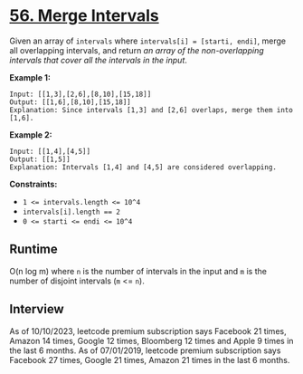 # [56. Merge Intervals](https://leetcode.com/problems/merge-intervals/)

Given an array of `intervals` where `intervals[i] = [starti, endi]`, merge all overlapping intervals, and return _an array of the non-overlapping intervals that cover all the intervals in the input_.

**Example 1:**
```
Input: [[1,3],[2,6],[8,10],[15,18]]
Output: [[1,6],[8,10],[15,18]]
Explanation: Since intervals [1,3] and [2,6] overlaps, merge them into [1,6].
```
**Example 2:**
```
Input: [[1,4],[4,5]]
Output: [[1,5]]
Explanation: Intervals [1,4] and [4,5] are considered overlapping.
```

**Constraints:**
* `1 <= intervals.length <= 10^4`
* `intervals[i].length == 2`
* `0 <= starti <= endi <= 10^4`

## Runtime
O(n log m) where `n` is the number of intervals in the input and `m` is the number of disjoint intervals (`m` <= `n`).

## Interview
As of 10/10/2023, leetcode premium subscription says Facebook 21 times, Amazon 14 times, Google 12 times, Bloomberg 12 times and Apple 9 times in the last 6 months.
As of 07/01/2019, leetcode premium subscription says Facebook 27 times, Google 21 times, Amazon 21 times in the last 6 months.
